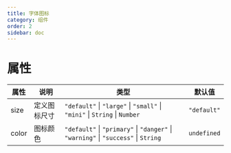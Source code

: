 ```yaml
---
title: 字体图标
category: 组件
order: 2
sidebar: doc
---
```


# 属性

| 属性 | 说明 | 类型 | 默认值 |
| --- | --- | --- | --- |
| size | 定义图标尺寸 | `"default"` &#124; `"large"` &#124; `"small"` &#124; `"mini"` &#124; `String` &#124; `Number` | `"default"` |
| color | 图标颜色 | `"default"` &#124; `"primary"` &#124; `"danger"` &#124; `"warning"` &#124; `"success"` &#124; `String` | `undefined` |
